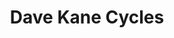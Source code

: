---
title: "Dave Kane Cycles"
url: /belfast/dave-kane-cycles-upper-newtownards-road/
shop: bicycle
---